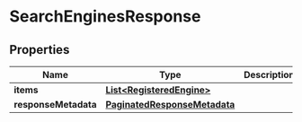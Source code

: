

# SearchEnginesResponse


## Properties

Name | Type | Description | Notes
------------ | ------------- | ------------- | -------------
**items** | [**List&lt;RegisteredEngine&gt;**](RegisteredEngine.md) |  |  [optional]
**responseMetadata** | [**PaginatedResponseMetadata**](PaginatedResponseMetadata.md) |  |  [optional]



